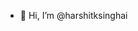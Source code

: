 - 👋 Hi, I’m @harshitksinghai

<!---
harshitksinghai/harshitksinghai is a ✨ special ✨ repository because its `README.md` (this file) appears on your GitHub profile.
You can click the Preview link to take a look at your changes.
--->
